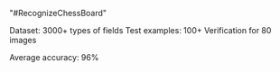 "#RecognizeChessBoard"

Dataset: 3000+ types of fields
Test examples: 100+
Verification for 80 images

Average accuracy: 96%